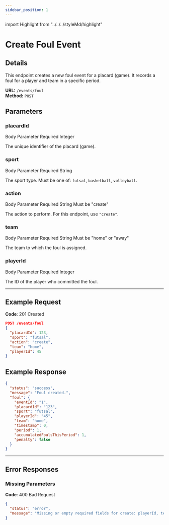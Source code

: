 ```yaml
---
sidebar_position: 1
---
```

import Highlight from "../../../styleMd/highlight"

# Create Foul Event

## Details

This endpoint creates a new foul event for a placard (game). It records a foul for a player and team in a specific period.

**URL:** `/events/foul`  
**Method:** `POST`  

## Parameters

### placardId
<Highlight level="info">Body Parameter</Highlight>
<Highlight level="danger">Required</Highlight>
<Highlight level="note">Integer</Highlight>

The unique identifier of the placard (game).

### sport
<Highlight level="info">Body Parameter</Highlight>
<Highlight level="danger">Required</Highlight>
<Highlight level="note">String</Highlight>

The sport type. Must be one of: `futsal`, `basketball`, `volleyball`.

### action
<Highlight level="info">Body Parameter</Highlight>
<Highlight level="danger">Required</Highlight>
<Highlight level="note">String</Highlight>
<Highlight level="caution" inline>Must be "create"</Highlight>

The action to perform. For this endpoint, use `"create"`.

### team
<Highlight level="info">Body Parameter</Highlight>
<Highlight level="danger">Required</Highlight>
<Highlight level="note">String</Highlight>
<Highlight level="caution" inline>Must be "home" or "away"</Highlight>

The team to which the foul is assigned.

### playerId
<Highlight level="info">Body Parameter</Highlight>
<Highlight level="danger">Required</Highlight>
<Highlight level="note">Integer</Highlight>

The ID of the player who committed the foul.

---

## Example Request

**Code**: <Highlight level="success" inline>201 Created</Highlight>

```json
POST /events/foul
{
  "placardId": 123,
  "sport": "futsal",
  "action": "create",
  "team": "home",
  "playerId": 45
}
```

## Example Response

```json
{
  "status": "success",
  "message": "Foul created.",
  "foul": {
    "eventId": "1",
    "placardId": "123",
    "sport": "futsal",
    "playerId": "45",
    "team": "home",
    "timestamp": 0,
    "period": 1,
    "accumulatedFoulsThisPeriod": 1,
    "penalty": false
  }
}
```

---

## Error Responses

### Missing Parameters

**Code**: <Highlight level="danger" inline>400 Bad Request</Highlight>

```json
{
  "status": "error",
  "message": "Missing or empty required fields for create: playerId, team"
}
```